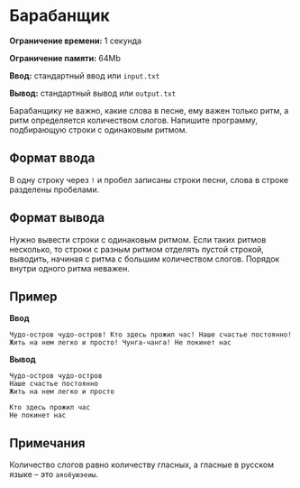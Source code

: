 # Барабанщик

**Ограничение времени:** 1 секунда

**Ограничение памяти:** 64Mb

**Ввод:** стандартный ввод или `input.txt`

**Вывод:** стандартный вывод или `output.txt`

Барабанщику не важно, какие слова в песне, ему важен только ритм, а ритм определяется количеством слогов. Напишите программу, подбирающую строки с одинаковым ритмом.

## Формат ввода

В одну строку через `!` и пробел записаны строки песни, слова в строке разделены пробелами.

## Формат вывода

Нужно вывести строки с одинаковым ритмом. Если таких ритмов несколько, то строки с разным ритмом отделять пустой строкой, выводить, начиная с ритма с большим количеством слогов. Порядок внутри одного ритма неважен.

## Пример

**Ввод**
```
Чудо-остров чудо-остров! Кто здесь прожил час! Наше счастье постоянно! Жить на нем легко и просто! Чунга-чанга! Не покинет нас
```

**Вывод**
```
Чудо-остров чудо-остров
Наше счастье постоянно
Жить на нем легко и просто

Кто здесь прожил час
Не покинет нас
```

## Примечания

Количество слогов равно количеству гласных, а гласные в русском языке – это `аяоёуюэеиы`.